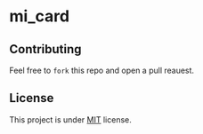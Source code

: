 # mi_card

## Contributing
Feel free to ```fork``` this repo and open a pull reauest.

## License
This project is under [MIT](https://opensource.org/licenses/MIT) license.
